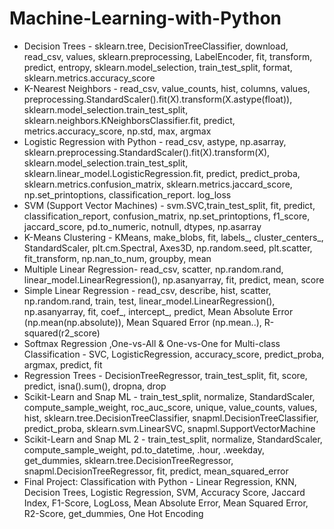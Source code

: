 # Machine-Learning-with-Python

* Decision Trees - sklearn.tree, DecisionTreeClassifier, download, read_csv, values, sklearn.preprocessing, LabelEncoder, fit, transform, predict, entropy,  sklearn.model_selection, train_test_split, format, sklearn.metrics.accuracy_score
* K-Nearest Neighbors - read_csv, value_counts, hist, columns, values, preprocessing.StandardScaler().fit(X).transform(X.astype(float)), sklearn.model_selection.train_test_split, sklearn.neighbors.KNeighborsClassifier.fit, predict, metrics.accuracy_score, np.std, max, argmax
* Logistic Regression with Python - read_csv, astype, np.asarray, sklearn.preprocessing.StandardScaler().fit(X).transform(X), sklearn.model_selection.train_test_split, sklearn.linear_model.LogisticRegression.fit, predict, predict_proba, sklearn.metrics.confusion_matrix, sklearn.metrics.jaccard_score, np.set_printoptions, classification_report. log_loss
* SVM (Support Vector Machines) - svm.SVC,train_test_split, fit, predict, classification_report, confusion_matrix, np.set_printoptions, f1_score, jaccard_score, pd.to_numeric, notnull, dtypes, np.asarray
* K-Means Clustering -  KMeans, make_blobs, fit, labels_, cluster_centers_, StandardScaler, plt.cm.Spectral, Axes3D, np.random.seed, plt.scatter, fit_transform, np.nan_to_num, groupby, mean
* Multiple Linear Regression- read_csv, scatter, np.random.rand, linear_model.LinearRegression(), np.asanyarray, fit, predict, mean, score
* Simple Linear Regression - read_csv, describe, hist, scatter, np.random.rand, train, test, linear_model.LinearRegression(), np.asanyarray, fit, coef_, intercept_, predict, Mean Absolute Error (np.mean(np.absolute)), Mean Squared Error (np.mean..), R-squared(r2_score)
* Softmax Regression ,One-vs-All & One-vs-One for Multi-class Classification - SVC, LogisticRegression, accuracy_score, predict_proba, argmax, predict, fit
* Regression Trees - DecisionTreeRegressor, train_test_split, fit, score, predict, isna().sum(), dropna, drop 
* Scikit-Learn and Snap ML - train_test_split, normalize, StandardScaler, compute_sample_weight, roc_auc_score, unique, value_counts, values, hist, sklearn.tree.DecisionTreeClassifier, snapml.DecisionTreeClassifier, predict_proba, sklearn.svm.LinearSVC, snapml.SupportVectorMachine
* Scikit-Learn and Snap ML 2 - train_test_split, normalize, StandardScaler, compute_sample_weight, pd.to_datetime, .hour, .weekday, get_dummies, sklearn.tree.DecisionTreeRegressor, snapml.DecisionTreeRegressor, fit, predict, mean_squared_error
* Final Project: Classification with Python - Linear Regression, KNN, Decision Trees, Logistic Regression, SVM, Accuracy Score, Jaccard Index, F1-Score, LogLoss, Mean Absolute Error, Mean Squared Error, R2-Score, get_dummies, One Hot Encoding
